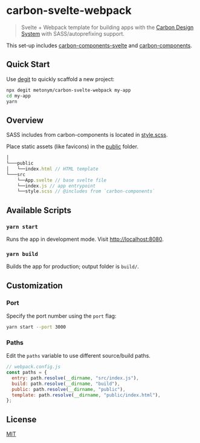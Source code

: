 # carbon-svelte-webpack

> Svelte + Webpack template for building apps with the [Carbon Design System](https://www.carbondesignsystem.com/) with SASS/autoprefixing support.

This set-up includes [carbon-components-svelte](https://github.com/IBM/carbon-components-svelte) and [carbon-components](https://github.com/carbon-design-system/carbon/tree/master/packages/components).

## Quick Start

Use [degit](https://github.com/Rich-Harris/degit) to quickly scaffold a new project:

```bash
npx degit metonym/carbon-svelte-webpack my-app
cd my-app
yarn
```

## Overview

SASS includes from carbon-components is located in [style.scss](src/style.scss).

Place static assets (like favicons) in the [public](public) folder.

```js
│
└───public
│   └──index.html // HTML template
└───src
    └──App.svelte // base svelte file
    └──index.js // app entrypoint
    └──style.scss // @includes from `carbon-components`
```

## Available Scripts

### `yarn start`

Runs the app in development mode. Visit [http://localhost:8080](http://localhost:8080).

### `yarn build`

Builds the app for production; output folder is `build/`.

## Customization

### Port

Specify the port number using the `port` flag:

```bash
yarn start --port 3000
```

### Paths

Edit the `paths` variable to use different source/build paths.

```js
// webpack.config.js
const paths = {
  entry: path.resolve(__dirname, "src/index.js"),
  build: path.resolve(__dirname, "build"),
  public: path.resolve(__dirname, "public"),
  template: path.resolve(__dirname, "public/index.html"),
};
```

## License

[MIT](LICENSE)
